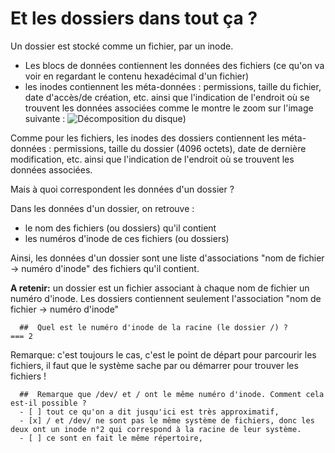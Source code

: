 # Et les dossiers dans tout ça ?

Un dossier est stocké comme un fichier, par un inode.

* Les blocs de données contiennent les données des fichiers (ce qu'on va voir en regardant le contenu hexadécimal d'un fichier)
* les inodes contiennent les méta-données : permissions, taille du fichier, date d'accès/de création, etc. ainsi que l'indication de l'endroit où se trouvent les données associées comme le montre le zoom sur l'image suivante :
![Décomposition du disque](./assets/disque-inodes.png))

Comme pour les fichiers, les inodes des dossiers contiennent les méta-données : permissions, taille du dossier (4096 octets), date de dernière modification, etc. ainsi que l'indication de l'endroit où se trouvent les données associées.

Mais à quoi correspondent les données d'un dossier ?

Dans les données d'un dossier, on retrouve :
* le nom des fichiers (ou dossiers) qu'il contient
* les numéros d'inode de ces fichiers (ou dossiers)

Ainsi, les données d'un dossier sont une liste d'associations "nom de fichier -> numéro d'inode" des fichiers qu'il contient.


**A retenir:** un dossier est un fichier associant à chaque nom de fichier un numéro d'inode. Les dossiers contiennent seulement l'association "nom de fichier ->  numéro d'inode"


```{quizdown} 
  ##  Quel est le numéro d'inode de la racine (le dossier /) ? 
=== 2
```
Remarque: c'est toujours le cas, c'est le point de départ pour parcourir les fichiers, il faut que le système sache par ou démarrer pour trouver les fichiers !


```{quizdown} 
  ##  Remarque que /dev/ et / ont le même numéro d'inode. Comment cela est-il possible ? 
  - [ ] tout ce qu'on a dit jusqu'ici est très approximatif,
  - [x] / et /dev/ ne sont pas le même système de fichiers, donc les deux ont un inode n°2 qui correspond à la racine de leur système.
  - [ ] ce sont en fait le même répertoire,
```

